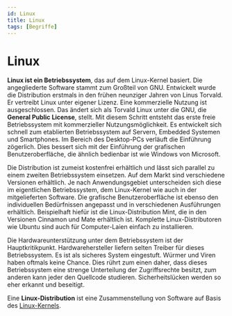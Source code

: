 ```yaml
---
id: Linux
title: Linux
tags: [Begriffe]
---
```


# Linux

**Linux ist ein Betriebssystem**, das auf dem Linux-Kernel basiert. Die angegliederte Software stammt zum Großteil von GNU. Entwickelt wurde die Distribution erstmals in den frühen neunziger Jahren von Linus Torvald. Er vertreibt Linux unter eigener Lizenz. Eine kommerzielle Nutzung ist ausgeschlossen. Das ändert sich als Torvald Linux unter die GNU, die  **General Public License**, stellt. Mit diesem Schritt entsteht das erste freie Betriebssystem mit kommerzieller Nutzungsmöglichkeit. Es  entwickelt sich schnell zum etablierten Betriebssystem auf Servern,  Embedded Systemen und Smartphones. Im Bereich des Desktop-PCs verläuft die Einführung zögerlich. Dies bessert sich mit der Einführung der grafischen Benutzeroberfläche, die ähnlich bedienbar ist wie Windows von Microsoft.

Die Distribution ist zumeist kostenfrei erhältlich und lässt sich parallel zu einem zweiten Betriebssystem einsetzen. Auf  dem Markt sind verschiedene Versionen erhältlich. Je nach  Anwendungsgebiet unterscheiden sich diese im eigentlichen  Betriebssystem, dem Linux-Kernel wie auch in der mitgelieferten  Software. Die grafische Benutzeroberfläche ist ebenso den individuellen  Bedürfnissen angepasst und in verschiedenen Ausführungen erhältlich.  Beispielhaft hiefür ist die Linux-Distribution Mint, die in den  Versionen Cinnamon und Mate erhältlich ist. Komplette  Linux-Distributoren wie Ubuntu sind auch für Computer-Laien einfach zu  installieren.

Die Hardwareunterstützung unter dem Betriebssystem ist der Hauptkritikpunkt. Hardwarehersteller liefern selten Treiber für dieses Betriebssystem. Es ist als sicheres System eingestuft. Würmer und Viren haben oftmals keine Chance. Dies rührt zum einen daher, dass  dieses Betriebssystem eine strenge Unterteilung der Zugriffsrechte besitzt, zum anderen kann jeder den Quellcode studieren. Sicherheitslücken werden so eher erkannt und beseitigt.

Eine **Linux-Distribution** ist eine Zusammenstellung von Software auf Basis des [Linux-Kernels](https://de.wikipedia.org/wiki/Linux_(Kernel)). 

